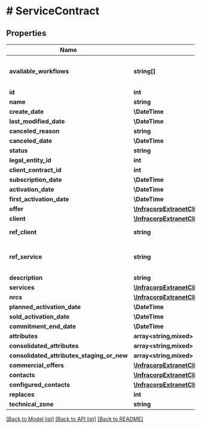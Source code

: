 # # ServiceContract

## Properties

Name | Type | Description | Notes
------------ | ------------- | ------------- | -------------
**available_workflows** | **string[]** | liste des processus disponible pour l&#39;objet | [optional]
**id** | **int** |  | [optional]
**name** | **string** |  | [optional]
**create_date** | **\DateTime** |  | [optional]
**last_modified_date** | **\DateTime** |  | [optional]
**canceled_reason** | **string** |  | [optional]
**canceled_date** | **\DateTime** |  | [optional]
**status** | **string** |  | [optional]
**legal_entity_id** | **int** |  | [optional]
**client_contract_id** | **int** |  | [optional]
**subscription_date** | **\DateTime** |  | [optional]
**activation_date** | **\DateTime** |  | [optional]
**first_activation_date** | **\DateTime** |  | [optional]
**offer** | [**\InfracorpExtranetClient\Model\Offer**](Offer.md) |  | [optional]
**client** | [**\InfracorpExtranetClient\Model\ClientLegalEntity**](ClientLegalEntity.md) |  | [optional]
**ref_client** | **string** | ref set by customer | [optional]
**ref_service** | **string** | ref used by Prizz Telecom NOC | [optional]
**description** | **string** |  | [optional]
**services** | [**\InfracorpExtranetClient\Model\Service[]**](Service.md) |  | [optional]
**nrcs** | [**\InfracorpExtranetClient\Model\ServiceContractNrc[]**](ServiceContractNrc.md) |  | [optional]
**planned_activation_date** | **\DateTime** |  | [optional]
**sold_activation_date** | **\DateTime** |  | [optional]
**commitment_end_date** | **\DateTime** |  | [optional]
**attributes** | **array<string,mixed>** |  | [optional]
**consolidated_attributes** | **array<string,mixed>** |  | [optional]
**consolidated_attributes_staging_or_new** | **array<string,mixed>** |  | [optional]
**commercial_offers** | [**\InfracorpExtranetClient\Model\ServiceContractCommercialOffersInner[]**](ServiceContractCommercialOffersInner.md) |  | [optional]
**contacts** | [**\InfracorpExtranetClient\Model\Contact[]**](Contact.md) |  | [optional]
**configured_contacts** | [**\InfracorpExtranetClient\Model\TypedContact[]**](TypedContact.md) |  | [optional]
**replaces** | **int** |  | [optional]
**technical_zone** | **string** |  | [optional]

[[Back to Model list]](../../README.md#models) [[Back to API list]](../../README.md#endpoints) [[Back to README]](../../README.md)
